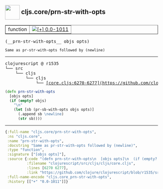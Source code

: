 ## <img width="48px" valign="middle" src="http://i.imgur.com/Hi20huC.png"> cljs.core/prn-str-with-opts

 <table border="1">
<tr>
<td>function</td>
<td><a href="https://github.com/cljsinfo/api-refs/tree/0.0-1011"><img valign="middle" alt="[+] 0.0-1011" src="https://img.shields.io/badge/+-0.0--1011-lightgrey.svg"></a> </td>
</tr>
</table>

 <samp>
(__prn-str-with-opts__ objs opts)<br>
</samp>

```
Same as pr-str-with-opts followed by (newline)
```

---

 <pre>
clojurescript @ r1535
└── src
    └── cljs
        └── cljs
            └── <ins>[core.cljs:6270-6277](https://github.com/clojure/clojurescript/blob/r1535/src/cljs/cljs/core.cljs#L6270-L6277)</ins>
</pre>

```clj
(defn prn-str-with-opts
  [objs opts]
  (if (empty? objs)
    "\n"
    (let [sb (pr-sb-with-opts objs opts)]
      (.append sb \newline)
      (str sb))))
```


---

```clj
{:full-name "cljs.core/prn-str-with-opts",
 :ns "cljs.core",
 :name "prn-str-with-opts",
 :docstring "Same as pr-str-with-opts followed by (newline)",
 :type "function",
 :signature ["[objs opts]"],
 :source {:code "(defn prn-str-with-opts\n  [objs opts]\n  (if (empty? objs)\n    \"\\n\"\n    (let [sb (pr-sb-with-opts objs opts)]\n      (.append sb \\newline)\n      (str sb))))",
          :filename "clojurescript/src/cljs/cljs/core.cljs",
          :lines [6270 6277],
          :link "https://github.com/clojure/clojurescript/blob/r1535/src/cljs/cljs/core.cljs#L6270-L6277"},
 :full-name-encode "cljs.core_prn-str-with-opts",
 :history [["+" "0.0-1011"]]}

```
